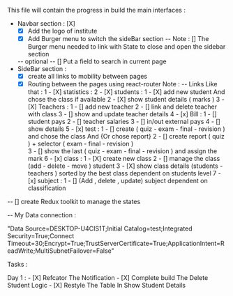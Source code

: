 
This file will contain the progress in build the main interfaces : 

- Navbar section : [X]
    - [X] Add the logo of institute
    - [X] Add Burger menu to switch the sideBar section 
        -- Note : [] The Burger menu needed to link with State to close and open the sidebar section
             
    -- optional -- [] Put a field to search in current page
- SideBar section : 
    - [X] create all links to mobility between pages
    - [X] Routing between the pages using react-router
    Note : -- Links Like that : 
        1 - [X] statistics : 
        2 - [X] students : 
            1 - [X] add new student And chose the class if available
            2 - [X] show student details ( marks ) 
        3 - [X] Teachers :
            1 - [] add new teacher
            2 - [] link and delete teacher with class 
            3 - [] show and update teacher details
        4 - [x] Bill :
            1 - [] student pays
            2 - [] teacher salaries
            3 - [] in/out external pays
            4 - [] show details
        5 - [x] test :
            1 - [] create ( quiz - exam - final  - revision ) and chose the class And {Or chose report}
            2 - [] create report ( quiz ) + selector ( exam - final - revision )  
            3 - [] show the last ( quiz - exam - final  - revision ) and assign the mark
        6 - [x] class :
            1 - [X] create new class 
            2 - [] manage the class (add - delete - move ) student
            3 - [X] show class details (students - teachers ) sorted by the best class dependent on students level
        7 - [x] subject : 
            1 - [] (Add , delete , update) subject dependent on classification 

-- [] create Redux toolkit to manage the states


-- My Data connection : 

"Data Source=DESKTOP-U4CIS1T;Initial Catalog=test;Integrated Security=True;Connect Timeout=30;Encrypt=True;TrustServerCertificate=True;ApplicationIntent=ReadWrite;MultiSubnetFailover=False"

Tasks : 

Day 1 : 
    - [X] Refcator The Notification 
    - [X] Complete build The Delete Student Logic
    - [X] Restyle The Table In Show Student Details
